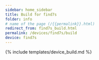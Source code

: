 ```yaml
---
sidebar: home_sidebar
title: Build for find7s
folder: info
# name of the page (/{{permalink}}.html)
redirect_from: find7s_build.html
permalink: /devices/find7s/build
device: find7s
---
```

{% include templates/device_build.md %}
